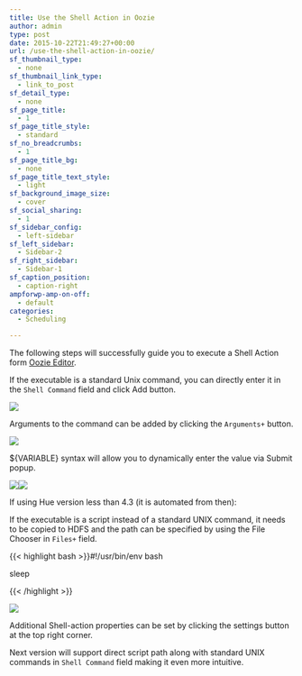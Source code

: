 ```yaml
---
title: Use the Shell Action in Oozie
author: admin
type: post
date: 2015-10-22T21:49:27+00:00
url: /use-the-shell-action-in-oozie/
sf_thumbnail_type:
  - none
sf_thumbnail_link_type:
  - link_to_post
sf_detail_type:
  - none
sf_page_title:
  - 1
sf_page_title_style:
  - standard
sf_no_breadcrumbs:
  - 1
sf_page_title_bg:
  - none
sf_page_title_text_style:
  - light
sf_background_image_size:
  - cover
sf_social_sharing:
  - 1
sf_sidebar_config:
  - left-sidebar
sf_left_sidebar:
  - Sidebar-2
sf_right_sidebar:
  - Sidebar-1
sf_caption_position:
  - caption-right
ampforwp-amp-on-off:
  - default
categories:
  - Scheduling

---
```

The following steps will successfully guide you to execute a Shell Action form [Oozie Editor][1].

If the executable is a standard Unix command, you can directly enter it in the `Shell Command` field and click Add button.

[<img class="alignnone wp-image-3402 size-full" src="https://cdn.gethue.com/uploads/2015/10/1.png" />][2]

Arguments to the command can be added by clicking the `Arguments+` button.

[<img class="alignnone wp-image-3393 size-full" src="https://cdn.gethue.com/uploads/2015/10/2.png" />][3]

${VARIABLE} syntax will allow you to dynamically enter the value via Submit popup.

[<img class="alignleft wp-image-3409 size-full" src="https://cdn.gethue.com/uploads/2015/10/31.png" />][4][<img class="alignnone wp-image-3412 size-full" src="https://cdn.gethue.com/uploads/2015/10/4.png" />][5]

If using Hue version less than 4.3 (it is automated from then):

If the executable is a script instead of a standard UNIX command, it needs to be copied to HDFS and the path can be specified by using the File Chooser in `Files+` field.

{{< highlight bash >}}#!/usr/bin/env bash

sleep

{{< /highlight >}}

[<img class="alignnone wp-image-3417 size-full" src="https://cdn.gethue.com/uploads/2015/10/5.png" />][6]

Additional Shell-action properties can be set by clicking the settings button at the top right corner.

Next version will support direct script path along with standard UNIX commands in `Shell Command` field making it even more intuitive.

 [1]: https://gethue.com/new-apache-oozie-workflow-coordinator-bundle-editors/
 [2]: https://cdn.gethue.com/uploads/2015/10/1.png
 [3]: https://cdn.gethue.com/uploads/2015/10/2.png
 [4]: https://cdn.gethue.com/uploads/2015/10/31.png
 [5]: https://cdn.gethue.com/uploads/2015/10/4.png
 [6]: https://cdn.gethue.com/uploads/2015/10/5.png
